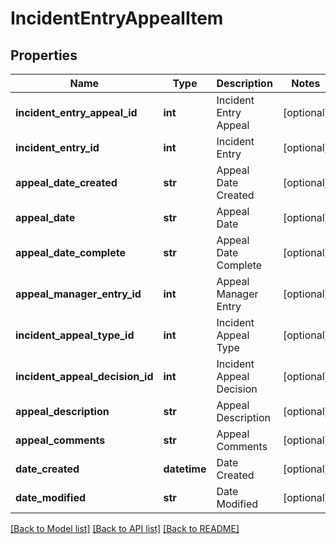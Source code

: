# IncidentEntryAppealItem

## Properties
Name | Type | Description | Notes
------------ | ------------- | ------------- | -------------
**incident_entry_appeal_id** | **int** | Incident Entry Appeal | [optional] 
**incident_entry_id** | **int** | Incident Entry | [optional] 
**appeal_date_created** | **str** | Appeal Date Created | [optional] 
**appeal_date** | **str** | Appeal Date | [optional] 
**appeal_date_complete** | **str** | Appeal Date Complete | [optional] 
**appeal_manager_entry_id** | **int** | Appeal Manager Entry | [optional] 
**incident_appeal_type_id** | **int** | Incident Appeal Type | [optional] 
**incident_appeal_decision_id** | **int** | Incident Appeal Decision | [optional] 
**appeal_description** | **str** | Appeal Description | [optional] 
**appeal_comments** | **str** | Appeal Comments | [optional] 
**date_created** | **datetime** | Date Created | [optional] 
**date_modified** | **str** | Date Modified | [optional] 

[[Back to Model list]](../README.md#documentation-for-models) [[Back to API list]](../README.md#documentation-for-api-endpoints) [[Back to README]](../README.md)


